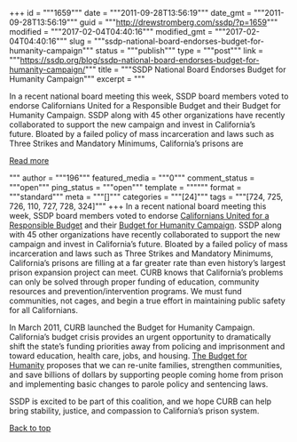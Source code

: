 +++
id = """1659"""
date = """2011-09-28T13:56:19"""
date_gmt = """2011-09-28T13:56:19"""
guid = """http://drewstromberg.com/ssdp/?p=1659"""
modified = """2017-02-04T04:40:16"""
modified_gmt = """2017-02-04T04:40:16"""
slug = """ssdp-national-board-endorses-budget-for-humanity-campaign"""
status = """publish"""
type = """post"""
link = """https://ssdp.org/blog/ssdp-national-board-endorses-budget-for-humanity-campaign/"""
title = """SSDP National Board Endorses Budget for Humanity Campaign"""
excerpt = """<p>In a recent national board meeting this week, SSDP board members voted to endorse Californians United for a Responsible Budget and their Budget for Humanity Campaign. SSDP along with 45 other organizations have recently collaborated to support the new campaign and invest in California&#8217;s future. Bloated by a failed policy of mass incarceration and laws such as Three Strikes and Mandatory Minimums, California’s prisons are</p>
<div class="h10"></div>
<p><a class="more-link2 flat" href="https://ssdp.org/blog/ssdp-national-board-endorses-budget-for-humanity-campaign/">Read more</a></p>
"""
author = """196"""
featured_media = """0"""
comment_status = """open"""
ping_status = """open"""
template = """"""
format = """standard"""
meta = """[]"""
categories = """[24]"""
tags = """[724, 725, 726, 110, 727, 728, 324]"""
+++
In a recent national board meeting this week, SSDP board members voted to endorse <a href="http://curbprisonspending.org/" target="_blank">Californians United for a Responsible Budget</a> and their <a href="http://curbprisonspending.org/?page_id=344" target="_blank">Budget for Humanity Campaign</a>. SSDP along with 45 other organizations have recently collaborated to support the new campaign and invest in California&#8217;s future. Bloated by a failed policy of mass incarceration and laws such as Three Strikes and Mandatory Minimums, California’s prisons are filling at a far greater rate than even history’s largest prison expansion project can meet. CURB knows that California’s problems can only be solved through proper funding of education, community resources and prevention/intervention programs. We must fund communities, not cages, and begin a true effort in maintaining public safety for all Californians.



In March 2011, CURB launched the Budget for Humanity Campaign. California’s budget crisis provides an urgent opportunity to dramatically shift the state’s funding priorities away from policing and imprisonment and toward education, health care, jobs, and housing. <a href="http://curbprisonspending.org/wp-content/uploads/2010/11/Budget-for-Humanity.pdf" target="_blank">The Budget for Humanity</a> proposes that we can re-unite families, strengthen communities, and save billions of dollars by supporting people coming home from prison and implementing basic changes to parole policy and sentencing laws.



SSDP is excited to be part of this coalition, and we hope CURB can help bring stability, justice, and compassion to California&#8217;s prison system.



<a title="Back to Top" href="http://ssdp.org/news/blog/ssdp-national-board-endorses-budget-for-humanity-campaign#top">Back to top</a>
